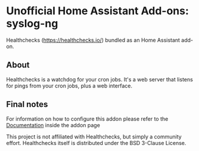 # Unofficial Home Assistant Add-ons: syslog-ng

Healthchecks (<https://healthchecks.io/>) bundled as an Home Assistant add-on.

## About

Healthchecks is a watchdog for your cron jobs. It's a web server that listens
for pings from your cron jobs, plus a web interface.

## Final notes

For information on how to configure this addon please refer to the
[Documentation](DOCS.md) inside the addon page

This project is not affiliated with Healthchecks, but simply a community effort.
Healthchecks itself is distributed under the BSD 3-Clause License.
